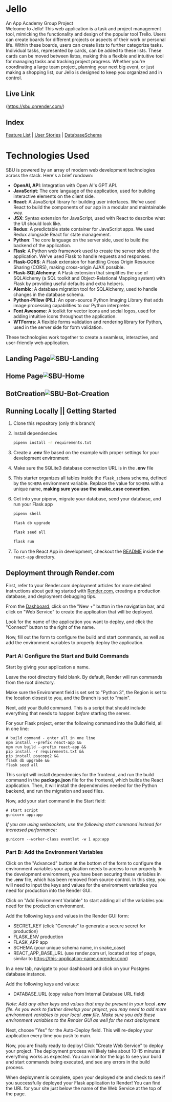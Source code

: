 # Jello
<div>An App Academy Group Project</div>
<div></div>
Welcome to Jello! This web application is a task and project management tool, mimicking the functionality and design of the popular tool Trello. Users can create boards for different projects or aspects of their work or personal life. Within these boards, users can create lists to further categorize tasks. Individual tasks, represented by cards, can be added to these lists. These cards can be moved between listss, making this a flexible and intuitive tool for managing tasks and tracking project progress. Whether you're coordinating a large team project, planning your next big event, or just making a shopping list, our Jello is designed to keep you organized and in control.

## Live Link

(https://sbu.onrender.com/)

## Index
[Feature List](https://github.com/Alex-Kim-SD/SBU/wiki/SBU-MVP-Feature%E2%80%90list) |
[User Stories](https://github.com/Alex-Kim-SD/SBU/wiki/User-Stories) |
[DatabaseSchema](https://github.com/Alex-Kim-SD/SBU/wiki/SBU-Database-Schema)

# Technologies Used

 SBU is powered by an array of modern web development technologies across the stack. Here's a brief rundown:
- **OpenAI, API**: Integration with Open AI's GPT API.
- **JavaScript**: The core language of the application, used for building interactive elements on the client side.
- **React**: A JavaScript library for building user interfaces. We've used React to build the components of our app in a modular and maintainable way.
- **JSX**: Syntax extension for JavaScript, used with React to describe what the UI should look like.
- **Redux**: A predictable state container for JavaScript apps. We used Redux alongside React for state management.
- **Python**: The core language on the server side, used to build the backend of the application.
- **Flask**: A Python web framework used to create the server side of the application. We've used Flask to handle requests and responses.
- **Flask-CORS**: A Flask extension for handling Cross Origin Resource Sharing (CORS), making cross-origin AJAX possible.
- **Flask-SQLAlchemy**: A Flask extension that simplifies the use of SQLAlchemy (a SQL toolkit and Object-Relational Mapping system) with Flask by providing useful defaults and extra helpers.
- **Alembic**: A database migration tool for SQLAlchemy, used to handle changes in the database schema.
- **Python-Pillow (PIL)**: An open-source Python Imaging Library that adds image processing capabilities to our Python interpreter.
- **Font Awesome**: A toolkit for vector icons and social logos, used for adding intuitive icons throughout the application.
- **WTForms**: A flexible forms validation and rendering library for Python, used in the server side for form validation.

These technologies work together to create a seamless, interactive, and user-friendly web application.

## Landing Page![SBU-Landing](https://github.com/Alex-Kim-SD/SBU/assets/121044844/b6edfde3-8775-49e8-b976-7faa538ccea5)

## Home Page![SBU-Home](https://github.com/Alex-Kim-SD/SBU/assets/121044844/11115abb-f625-42d4-ac0e-98056fd4e964)

## BotCreation![SBU-Bot-Creation](https://github.com/Alex-Kim-SD/SBU/assets/121044844/d0bd38d2-a99c-4aa9-ad09-15152e50dfee)


## Running Locally || Getting Started
1. Clone this repository (only this branch)

2. Install dependencies

      ```bash
      pipenv install -r requirements.txt
      ```

3. Create a **.env** file based on the example with proper settings for your
   development environment

4. Make sure the SQLite3 database connection URL is in the **.env** file

5. This starter organizes all tables inside the `flask_schema` schema, defined
   by the `SCHEMA` environment variable.  Replace the value for
   `SCHEMA` with a unique name, **making sure you use the snake_case
   convention**.

6. Get into your pipenv, migrate your database, seed your database, and run your Flask app

   ```bash
   pipenv shell
   ```

   ```bash
   flask db upgrade
   ```

   ```bash
   flask seed all
   ```

   ```bash
   flask run
   ```

7. To run the React App in development, checkout the [README](./react-app/README.md) inside the `react-app` directory.


## Deployment through Render.com

First, refer to your Render.com deployment articles for more detailed
instructions about getting started with [Render.com], creating a production
database, and deployment debugging tips.

From the [Dashboard], click on the "New +" button in the navigation bar, and
click on "Web Service" to create the application that will be deployed.

Look for the name of the application you want to deploy, and click the "Connect"
button to the right of the name.

Now, fill out the form to configure the build and start commands, as well as add
the environment variables to properly deploy the application.

### Part A: Configure the Start and Build Commands

Start by giving your application a name.

Leave the root directory field blank. By default, Render will run commands from
the root directory.

Make sure the Environment field is set set to "Python 3", the Region is set to
the location closest to you, and the Branch is set to "main".

Next, add your Build command. This is a script that should include everything
that needs to happen _before_ starting the server.

For your Flask project, enter the following command into the Build field, all in
one line:

```shell
# build command - enter all in one line
npm install --prefix react-app &&
npm run build --prefix react-app &&
pip install -r requirements.txt &&
pip install psycopg2 &&
flask db upgrade &&
flask seed all
```

This script will install dependencies for the frontend, and run the build
command in the __package.json__ file for the frontend, which builds the React
application. Then, it will install the dependencies needed for the Python
backend, and run the migration and seed files.

Now, add your start command in the Start field:

```shell
# start script
gunicorn app:app
```

_If you are using websockets, use the following start command instead for increased performance:_

`gunicorn --worker-class eventlet -w 1 app:app`

### Part B: Add the Environment Variables

Click on the "Advanced" button at the bottom of the form to configure the
environment variables your application needs to access to run properly. In the
development environment, you have been securing these variables in the __.env__
file, which has been removed from source control. In this step, you will need to
input the keys and values for the environment variables you need for production
into the Render GUI.

Click on "Add Environment Variable" to start adding all of the variables you
need for the production environment.

Add the following keys and values in the Render GUI form:

- SECRET_KEY (click "Generate" to generate a secure secret for production)
- FLASK_ENV production
- FLASK_APP app
- SCHEMA (your unique schema name, in snake_case)
- REACT_APP_BASE_URL (use render.com url, located at top of page, similar to
  https://this-application-name.onrender.com)

In a new tab, navigate to your dashboard and click on your Postgres database
instance.

Add the following keys and values:

- DATABASE_URL (copy value from Internal Database URL field)

_Note: Add any other keys and values that may be present in your local __.env__
file. As you work to further develop your project, you may need to add more
environment variables to your local __.env__ file. Make sure you add these
environment variables to the Render GUI as well for the next deployment._

Next, choose "Yes" for the Auto-Deploy field. This will re-deploy your
application every time you push to main.

Now, you are finally ready to deploy! Click "Create Web Service" to deploy your
project. The deployment process will likely take about 10-15 minutes if
everything works as expected. You can monitor the logs to see your build and
start commands being executed, and see any errors in the build process.

When deployment is complete, open your deployed site and check to see if you
successfully deployed your Flask application to Render! You can find the URL for
your site just below the name of the Web Service at the top of the page.

[Render.com]: https://render.com/
[Dashboard]: https://dashboard.render.com/
